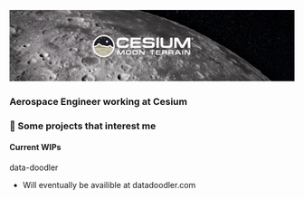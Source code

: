 [![moon](https://github.com/TrainedTrex/TrainedTrex/blob/main/moon-banner.png)](https://cesium.com/)

### Aerospace Engineer working at Cesium

### 🔭 Some projects that interest me

#### Current WIPs
data-doodler
- Will eventually be availible at datadoodler.com
<!--
**TrainedTrex/TrainedTrex** is a ✨ _special_ ✨ repository because its `README.md` (this file) appears on your GitHub profile.

Here are some ideas to get you started:

- 🔭 I’m currently working on ...
- 🌱 I’m currently learning ...
- 👯 I’m looking to collaborate on ...
- 🤔 I’m looking for help with ...
- 💬 Ask me about ...
- 📫 How to reach me: ...
- 😄 Pronouns: ...
- ⚡ Fun fact: ...
-->
